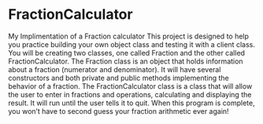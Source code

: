 # FractionCalculator
My Implimentation of a Fraction calculator
This project is designed to help you practice building your own object class and testing it with a client class. 
You will be creating two classes, one called Fraction and the other called FractionCalculator. 
The Fraction class is an object that holds information about a fraction (numerator and denominator). 
It will have several constructors and both private and public methods implementing the behavior of a fraction. 
The FractionCalculator class is a class that will allow the user to enter in fractions and operations, 
calculating and displaying the result. It will run until the user tells it to quit. When this program is complete, 
you won’t have to second guess your fraction arithmetic ever again!
